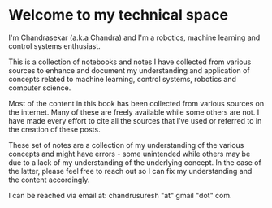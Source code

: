 Welcome to my technical space
============================

I'm Chandrasekar (a.k.a Chandra) and I'm a robotics, machine learning and control systems enthusiast.

This is a collection of notebooks and notes I have collected from various sources to enhance and document my understanding and application of concepts related to machine learning, control systems, robotics and computer science.

Most of the content in this book has been collected from various sources on the internet. Many of these are freely available while some others are not. I have made every effort to cite all the sources that I've used or referred to in the creation of these posts.

These set of notes are a collection of my understanding of the various concepts and might have errors - some unintended while others may be due to a lack of my understanding of the underlying concept. In the case of the latter, please feel free to reach out so I can fix my understanding and the content accordingly.

I can be reached via email at: chandrusuresh "at" gmail "dot" com.
